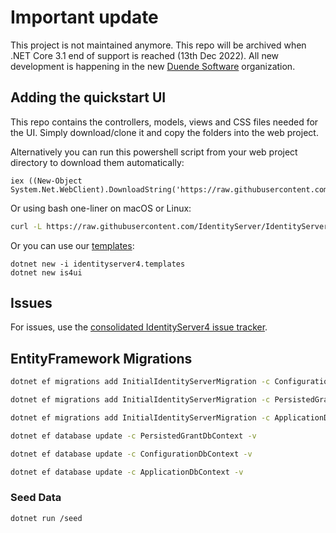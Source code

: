 # Important update
This project is not maintained anymore. This repo will be archived when .NET Core 3.1 end of support is reached (13th Dec 2022). All new development is happening in the new [Duende Software](https://github.com/duendesoftware) organization. 

## Adding the quickstart UI
This repo contains the controllers, models, views and CSS files needed for the UI. Simply download/clone it and copy the folders into the web project.

Alternatively you can run this powershell script from your web project directory to download them automatically:

```
iex ((New-Object System.Net.WebClient).DownloadString('https://raw.githubusercontent.com/IdentityServer/IdentityServer4.Quickstart.UI/main/getmain.ps1'))
``` 

Or using bash one-liner on macOS or Linux:

```bash
curl -L https://raw.githubusercontent.com/IdentityServer/IdentityServer4.Quickstart.UI/main/getmain.sh | bash
```

Or you can use our [templates](https://github.com/IdentityServer/IdentityServer4.Templates):

```
dotnet new -i identityserver4.templates
dotnet new is4ui
```

## Issues
For issues, use the [consolidated IdentityServer4 issue tracker](https://github.com/IdentityServer/IdentityServer4/issues).

## EntityFramework Migrations
```bash
dotnet ef migrations add InitialIdentityServerMigration -c ConfigurationDbContext -v
```
```bash
dotnet ef migrations add InitialIdentityServerMigration -c PersistedGrantDbContext -v
```
```bash
dotnet ef migrations add InitialIdentityServerMigration -c ApplicationDbContext -v
```
```bash
dotnet ef database update -c PersistedGrantDbContext -v
```
```bash
dotnet ef database update -c ConfigurationDbContext -v
```
```bash
dotnet ef database update -c ApplicationDbContext -v
```

### Seed Data
```bash
dotnet run /seed
```